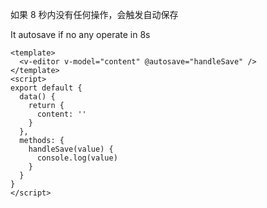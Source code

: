 如果 8 秒内没有任何操作，会触发自动保存

It autosave if no any operate in 8s

```vue
<template>
  <v-editor v-model="content" @autosave="handleSave" />
</template>
<script>
export default {
  data() {
    return {
      content: ''
    }
  },
  methods: {
    handleSave(value) {
      console.log(value)
    }
  }
}
</script>
```
